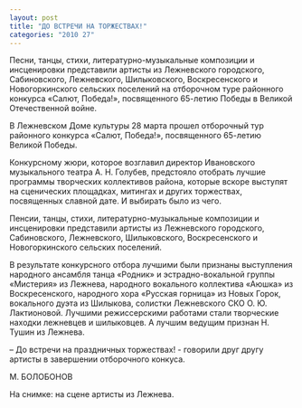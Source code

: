 ```yaml
---
layout: post
title: "ДО ВСТРЕЧИ НА ТОРЖЕСТВАХ!"
categories: "2010 27"
---
```


Песни, танцы, стихи, литературно-музыкальные композиции и инсценировки представили артисты из Лежневского городского, Сабиновского, Лежневского, Шилыковского, Воскресенского и Новогоркинского сельских поселений на отборочном туре районного конкурса «Салют, Победа!», посвященного 65-летию Победы в Великой Отечественной войне.

В Лежневском Доме культуры 28 марта прошел отборочный тур районного конкурса «Салют, Победа!», посвященного 65-летию Великой Победы.

Конкурсному жюри, которое возглавил директор Ивановского музыкального театра А. Н. Голубев, предстояло отобрать лучшие программы творческих коллективов района, которые вскоре выступят  на сценических площадках, митингах и других торжествах, посвященных славной дате. И выбирать было из чего.

Пенсии, танцы, стихи, литературно-музыкальные композиции и инсценировки представили артисты из Лежневского городского, Сабиновского, Лежневского, Шилыковского, Воскресенского и Новогоркинского сельских поселений.

В результате конкурсного отбора лучшими были признаны выступления народного ансамбля танца «Родник» и эстрадно-вокальной группы «Мистерия» из Лежнева, народного вокального коллектива «Аюшка» из Воскресенского, народного хора «Русская горница» из Новых Горок, вокального дуэта из Шилыкова, солистки Лежневского СКО О. Ю. Лактионовой. Лучшими режиссерскими работами стали творческие находки лежневцев и шилыковцев. А лучшим ведущим признан Н. Тушин из Лежнева.

– До встречи на праздничных торжествах! - говорили друг другу артисты в завершении отборочного конкуса.

М. БОЛОБОНОВ

На снимке: на сцене артисты из Лежнева.


